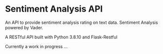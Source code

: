 # Sentiment Analysis API

An API to provide sentiment analysis rating on text data.
Sentiment Analysis powered by Vader.

A RESTful API built with Python 3.8.10 and Flask-Restful

Currently a work in progress ...
